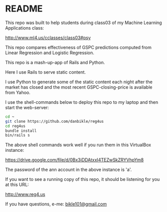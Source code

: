 # README

This repo was built to help students during class03 of my Machine Learning Applications class:

http://www.ml4.us/cclasses/class03#psy

This repo compares effectiveness of GSPC predictions computed from Linear Regression and Logistic Regression.

This repo is a mash-up-app of Rails and Python.

Here I use Rails to serve static content.

I use Python to generate some of the static content each night after the market has closed and the most recent GSPC-closing-price is available from Yahoo.

I use the shell-commands below to deploy this repo to my laptop and then start the web-server:

```bash
cd ~
git clone https://github.com/danbikle/reg4us
cd reg4us
bundle install
bin/rails s
```

The above shell commands work well if you run them in this VirtualBox instance:

https://drive.google.com/file/d/0Bx3iDDAtxxI4TEZwSkZRYVhpYm8

The password of the ann account in the above instance is 'a'.

If you want to see a running copy of this repo, it should be listening for you at this URL:

http://www.reg4.us

If you have questions, e-me: bikle101@gmail.com

